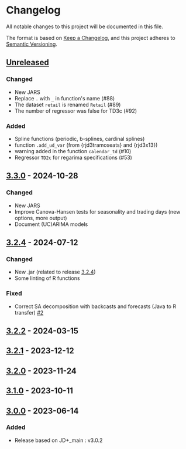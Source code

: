 # Changelog

All notable changes to this project will be documented in this file.

The format is based on [Keep a Changelog](https://keepachangelog.com/en/1.1.0/), and this project adheres
to [Semantic Versioning](https://semver.org/spec/v2.0.0.html).


## [Unreleased]

### Changed

* New JARS
* Replace `.` with `_` in function's name (#88)
* The dataset `retail` is renamed `Retail` (#89)
* The number of regressor was false for TD3c (#92)

### Added

* Spline functions (periodic, b-splines, cardinal splines)
* function `.add_ud_var` (from {rjd3tramoseats} and {rjd3x13})
* warning added in the function `calendar_td` (#10)
* Regressor `TD2c` for regarima specifications (#53)


## [3.3.0] - 2024-10-28

### Changed

* New JARS
* Improve Canova-Hansen tests for seasonality and trading days (new options, more output)
* Document (UC)ARIMA models


## [3.2.4] - 2024-07-12

### Changed

* New .jar (related to release [3.2.4](https://github.com/jdemetra/jdplus-main/releases/tag/v3.2.4))
* Some linting of R functions

### Fixed

- Correct SA decomposition with backcasts and forecasts (Java to R transfer) [#2](https://github.com/rjdverse/rjd3tramoseats/issues/2)


## [3.2.2] - 2024-03-15


## [3.2.1] - 2023-12-12


## [3.2.0] - 2023-11-24


## [3.1.0] - 2023-10-11


## [3.0.0] - 2023-06-14

### Added

* Release based on JD+_main : v3.0.2


[Unreleased]: https://github.com/rjdverse/rjd3toolkit/compare/v3.3.0...HEAD
[3.3.0]: https://github.com/rjdverse/rjd3toolkit/compare/v3.2.4...v3.3.0
[3.2.4]: https://github.com/rjdverse/rjd3toolkit/compare/v3.2.2...v3.2.4
[3.2.2]: https://github.com/rjdverse/rjd3toolkit/compare/v3.2.1...v3.2.2
[3.2.1]: https://github.com/rjdverse/rjd3toolkit/compare/v3.2.0...v3.2.1
[3.2.0]: https://github.com/rjdverse/rjd3toolkit/compare/v3.1.0...v3.2.0
[3.1.0]: https://github.com/rjdverse/rjd3toolkit/compare/v3.0.0...v3.1.0
[3.0.0]: https://github.com/rjdverse/rjd3toolkit/releases/tag/v3.0.0
